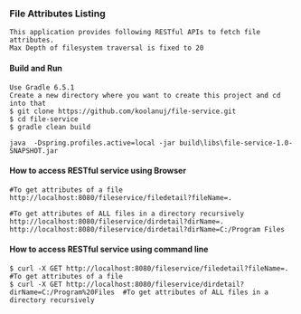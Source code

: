 ### File Attributes Listing
    This application provides following RESTful APIs to fetch file attributes.
    Max Depth of filesystem traversal is fixed to 20

#### Build and Run
```shell
Use Gradle 6.5.1
Create a new directory where you want to create this project and cd into that
$ git clone https://github.com/koolanuj/file-service.git
$ cd file-service
$ gradle clean build

java  -Dspring.profiles.active=local -jar build\libs\file-service-1.0-SNAPSHOT.jar 
```

#### How to access RESTful service using Browser
```shell
#To get attributes of a file
http://localhost:8080/fileservice/filedetail?fileName=.

#To get attributes of ALL files in a directory recursively
http://localhost:8080/fileservice/dirdetail?dirName=.
http://localhost:8080/fileservice/dirdetail?dirName=C:/Program Files
```

#### How to access RESTful service using command line
```shell
$ curl -X GET http://localhost:8080/fileservice/filedetail?fileName=.  #To get attributes of a file
$ curl -X GET http://localhost:8080/fileservice/dirdetail?dirName=C:/Program%20Files  #To get attributes of ALL files in a directory recursively
```